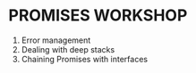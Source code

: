 # PROMISES WORKSHOP

1. Error management
2. Dealing with deep stacks 
3. Chaining Promises with interfaces 